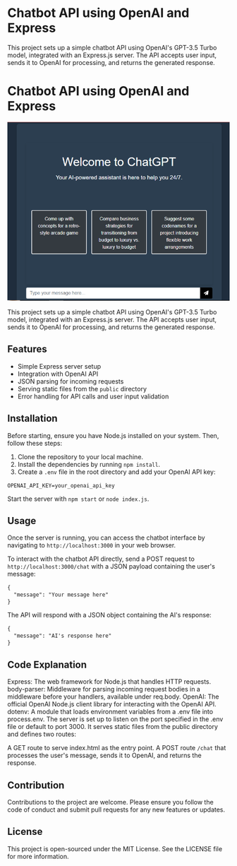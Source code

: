 # Chatbot API using OpenAI and Express

This project sets up a simple chatbot API using OpenAI's GPT-3.5 Turbo model, integrated with an Express.js server. The API accepts user input, sends it to OpenAI for processing, and returns the generated response.

# Chatbot API using OpenAI and Express

<img src="public/chat comletion ui.PNG" />

This project sets up a simple chatbot API using OpenAI's GPT-3.5 Turbo model, integrated with an Express.js server. The API accepts user input, sends it to OpenAI for processing, and returns the generated response.

## Features

- Simple Express server setup
- Integration with OpenAI API
- JSON parsing for incoming requests
- Serving static files from the `public` directory
- Error handling for API calls and user input validation

## Installation

Before starting, ensure you have Node.js installed on your system. Then, follow these steps:

1. Clone the repository to your local machine.
2. Install the dependencies by running `npm install`.
3. Create a `.env` file in the root directory and add your OpenAI API key:

```env
OPENAI_API_KEY=your_openai_api_key
```

Start the server with `npm start` or `node index.js`.

## Usage

Once the server is running, you can access the chatbot interface by navigating to `http://localhost:3000` in your web browser.

To interact with the chatbot API directly, send a POST request to `http://localhost:3000/chat` with a JSON payload containing the user's message:

```
{
  "message": "Your message here"
}

```

The API will respond with a JSON object containing the AI's response:

```
{
  "message": "AI's response here"
}
```

## Code Explanation

Express: The web framework for Node.js that handles HTTP requests.
body-parser: Middleware for parsing incoming request bodies in a middleware before your handlers, available under req.body.
OpenAI: The official OpenAI Node.js client library for interacting with the OpenAI API.
dotenv: A module that loads environment variables from a .env file into process.env.
The server is set up to listen on the port specified in the .env file or default to port 3000. It serves static files from the public directory and defines two routes:

A GET route to serve index.html as the entry point.
A POST route `/chat` that processes the user's message, sends it to OpenAI, and returns the response.

## Contribution

Contributions to the project are welcome. Please ensure you follow the code of conduct and submit pull requests for any new features or updates.

## License

This project is open-sourced under the MIT License. See the LICENSE file for more information.
